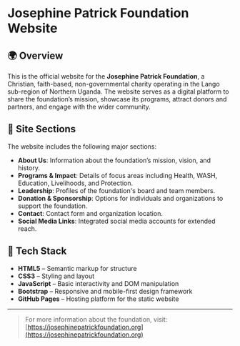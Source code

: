# Josephine Patrick Foundation Website

## 🌍 Overview
This is the official website for the **Josephine Patrick Foundation**, a Christian, faith-based, non-governmental charity operating in the Lango sub-region of Northern Uganda. The website serves as a digital platform to share the foundation’s mission, showcase its programs, attract donors and partners, and engage with the wider community.

## 📄 Site Sections
The website includes the following major sections:

- **About Us**: Information about the foundation’s mission, vision, and history.
- **Programs & Impact**: Details of focus areas including Health, WASH, Education, Livelihoods, and Protection.
- **Leadership**: Profiles of the foundation's board and team members.
- **Donation & Sponsorship**: Options for individuals and organizations to support the foundation.
- **Contact**: Contact form and organization location.
- **Social Media Links**: Integrated social media accounts for extended reach.

## 🧰 Tech Stack

- **HTML5** – Semantic markup for structure
- **CSS3** – Styling and layout
- **JavaScript** – Basic interactivity and DOM manipulation
- **Bootstrap** – Responsive and mobile-first design framework
- **GitHub Pages** – Hosting platform for the static website

---

> For more information about the foundation, visit: [https://josephinepatrickfoundation.org](https://josephinepatrickfoundation.org)
